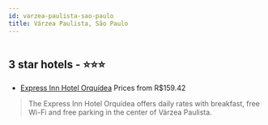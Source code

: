 ```yaml
---
id: varzea-paulista-sao-paulo
title: Várzea Paulista, São Paulo
---
```


<center><img src="https://static.hotelurbano.com/reservas/prod0/1/1800/5b044f3f74647_express-inn-hotel-orquidea.jpg" alt="" /></center>


##  3 star hotels - ⭐️⭐️⭐️

-    [Express Inn Hotel Orquídea](https://us.hurb.com/br/hotels/varzea-paulista/express-inn-hotel-orquidea-1800?cmp=18055) Prices from R$159.42
   > The Express Inn Hotel Orquídea offers daily rates with breakfast, free Wi-Fi and free parking in the center of Várzea Paulista.
